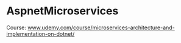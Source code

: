 # AspnetMicroservices
Course: www.udemy.com/course/microservices-architecture-and-implementation-on-dotnet/
